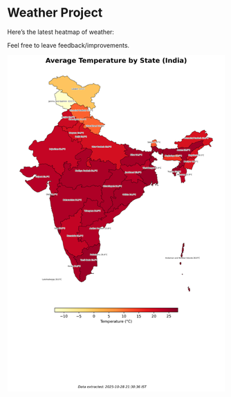 # Weather Project

Here’s the latest heatmap of weather:

Feel free to leave feedback/improvements.

![India Heatmap](docs/assets/india_heatmap.png?v=00E8A6)
